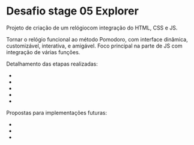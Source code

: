 <h1>Desafio stage 05 Explorer</h1>

<p>Projeto de criação de um relógiocom integração do HTML, CSS e JS.<br>

Tornar o relógio funcional ao método Pomodoro, com interface dinâmica, customizável, interativa, e amigável. Foco principal na parte de JS com integração de várias funções.<br></p>

Detalhamento das etapas realizadas:

<ul>
  <li></li>
  <li></li>
  <li></li>
  <li></li>
  <li></li>
</ul>

Propostas para implementações futuras:

<ul>
  <li></li>
  <li></li>
  <li></li>
</ul>
